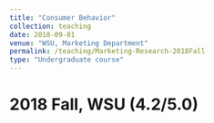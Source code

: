 ```yaml
---
title: "Consumer Behavior"
collection: teaching
date: 2018-09-01
venue: "WSU, Marketing Department"
permalink: /teaching/Marketing-Research-2018Fall
type: "Undergraduate course"
---
```



2018 Fall, WSU (4.2/5.0)
======

